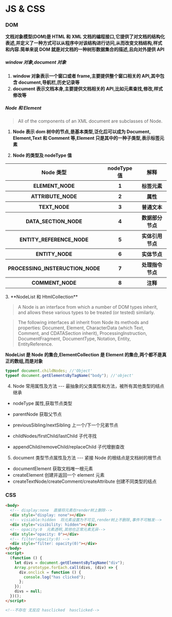 # JS & CSS

### DOM

**文档对象模型(DOM)是 HTML 和 XML 文档的编程接口,它提供了对文档的结构化表述,并定义了一种方式可以从程序中对该结构进行访问,从而改变文档结构,样式和内容.简单来说 DOM 就是对文档的一种树形数据集合的描述,且向对外提供 API**

##### window 对象,document 对象

1. **window 对象表示一个窗口或者 frame,主要提供整个窗口相关的 API,其中包含 document,导航栏,历史记录等**
2. **document 表示文档本身,主要提供文档相关的 API,比如元素查找,修改,样式修改等**

##### Node 和 Element

> All of the components of an XML document are subclasses of Node.

1. **Node 表示 dom 树中的节点,是基本类型,泛化后可以成为 Document, Element,Text 和 Comment 等,Element 只是其中的一种子类型,表示标签元素**

2. **Node 的类型及 nodeType 值**
<table>
<tr><th> Node 类型</th><th>nodeType 值</th><th>解释</th></tr>
<tr><th> ELEMENT_NODE</th><th>1</th><th>标签元素</th></tr>
<tr><th>ATTRIBUTE_NODE</th><th>2</th><th>属性</th></tr>
<tr><th>TEXT_NODE </th><th>3</th><th>普通文本</th></tr>
<tr><th>DATA_SECTION_NODE</th><th>4</th><th>数据部分节点</th></tr>
<tr><th>ENTITY_REFERENCE_NODE</th><th>5</th><th>实体引用节点</th></tr>
<tr><th>ENTITY_NODE</th><th>6</th><th>实体节点</th></tr>
<tr><th>PROCESSING_INSTERUCTION_NODE</th><th>7</th><th>处理指令节点</th></tr>
<tr><th>COMMENT_NODE</th><th>8</th><th>注释</th></tr>
</table>
3. **NodeList 和 HtmlCollection**

> A Node is an interface from which a number of DOM types inherit, and allows these various types to be treated (or tested) similarly.

> The following interfaces all inherit from Node its methods and properties: Document, Element, CharacterData (which Text, Comment, and CDATASection inherit), ProcessingInstruction, DocumentFragment, DocumentType, Notation, Entity, EntityReference.

**NodeList 是 Node 的集合,ElementCollection 是 Element 的集合,两个都不是真正的数组,而是对象**

```js
typeof document.childNodes; //'Object'
typeof document.getElementsByTagName("body"); //'object'
```

4.  Node 常用属性及方法 --- 最抽象的父类属性和方法，被所有其他类型的结点继承

- nodeType 属性,获取节点类型

- parentNode 获取父节点

- previousSibling/nextSibling 上一个/下一个兄弟节点
- childNodes/firstChild/lastChild 子代寻找

- appendChild/removeChild/replaceChild 子代增删查改

5. document 类型节点属性及方法 --- 紧接 Node 的根结点是文档树的根节点

- documentElement 获取文档唯一根元素
- createElement 创建并返回一个 element 元素
- createTextNode/createComment/createAttribute 创建不同类型的结点

### CSS

```html
<body>
  <!-- display:none  直接将元素在render树上删除-->
  <div style="display: none"></div>
  <!-- visiable:hidden  将元素设置为不可见,render树上不删除,事件不可触发-->
  <div style="visibility: hidden"></div>
  <!-- opacity:0  元素透明,其他也正常元素无异-->
  <div style="opacity: 0"></div>
  <!-- filter(opacity:0) -->
  <div style="filter: opacity(0)"></div>
</body>
<script>
  (function () {
    let divs = document.getElementsByTagName("div");
    Array.prototype.forEach.call(divs, (div) => {
      div.onclick = function () {
        console.log("has clicked");
      };
    });
    divs = null;
  })();
</script>

<!--不存在 无反应 hasclicked  hasclicked-->
```
